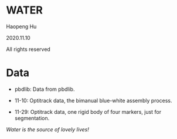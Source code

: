 <!--
 * @Author: your name
 * @Date: 2020-11-10 14:52:23
 * @LastEditTime: 2020-12-30 09:48:18
 * @LastEditors: Please set LastEditors
 * @Description: In User Settings Edit
 * @FilePath: \undefinedc:\Users\philt\Documents\GitHub\ICEWINE\DECANTER\WATER\README.md
-->
# WATER

Haopeng Hu

2020.11.10

All rights reserved

# Data

- pbdlib: Data from pbdlib.

- 11-10: Optitrack data, the bimanual blue-white assembly process.

- 11-29: Optitrack data, one rigid body of four markers, just for segmentation.

*Water is the source of lovely lives!*
